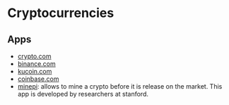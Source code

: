 # Cryptocurrencies

## Apps

* [crypto.com](https://crypto.com/eea/)
* [binance.com](https://www.binance.com/en)
* [kucoin.com](https://www.kucoin.com/en)
* [coinbase.com](https://www.coinbase.com/)
* [minepi](https://minepi.com/): allows to mine a crypto before it is release on the market. This app is developed by researchers at stanford.

